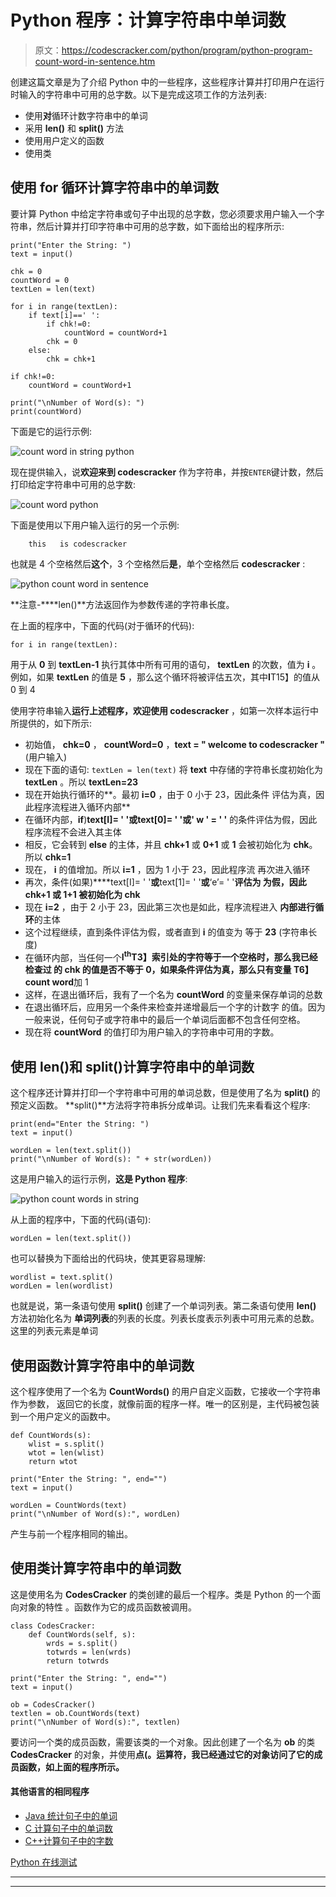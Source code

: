 # Python 程序：计算字符串中单词数

> 原文：<https://codescracker.com/python/program/python-program-count-word-in-sentence.htm>

创建这篇文章是为了介绍 Python 中的一些程序，这些程序计算并打印用户在运行时输入的字符串中可用的总字数。以下是完成这项工作的方法列表:

*   使用**对**循环计数字符串中的单词
*   采用 **len()** 和 **split()** 方法
*   使用用户定义的函数
*   使用类

## 使用 for 循环计算字符串中的单词数

要计算 Python 中给定字符串或句子中出现的总字数，您必须要求用户输入一个字符串，然后计算并打印字符串中可用的总字数，如下面给出的程序所示:

```
print("Enter the String: ")
text = input()

chk = 0
countWord = 0
textLen = len(text)

for i in range(textLen):
    if text[i]==' ':
        if chk!=0:
            countWord = countWord+1
        chk = 0
    else:
        chk = chk+1

if chk!=0:
    countWord = countWord+1

print("\nNumber of Word(s): ")
print(countWord)
```

下面是它的运行示例:

![count word in string python](img/bf2efc8087df8aea559dc59bb23993f9.png)

现在提供输入，说**欢迎来到 codescracker** 作为字符串，并按`ENTER`键计数，然后 打印给定字符串中可用的总字数:

![count word python](img/365753dae8b5d4e5e5bd8bbcdacc6371.png)

下面是使用以下用户输入运行的另一个示例:

```
    this   is codescracker
```

也就是 4 个空格然后**这个**，3 个空格然后**是**，单个空格然后 **codescracker** :

![python count word in sentence](img/852f71e8b9acee296f199163e2a8f05c.png)

**注意-****len()**方法返回作为参数传递的字符串长度。

在上面的程序中，下面的代码(对于循环的代码):

```
for i in range(textLen):
```

用于从 **0** 到 **textLen-1** 执行其体中所有可用的语句， **textLen** 的次数，值为 **i** 。例如，如果 **textLen** 的值是 **5** ，那么这个循环将被评估五次，其中**I**T15】的值从 0 到 4

使用字符串输入**运行上述程序，欢迎使用 codescracker** ，如第一次样本运行中所提供的，如下所示:

*   初始值， **chk=0** ， **countWord=0** ，**text = " welcome to codescracker "**(用户输入)
*   现在下面的语句:
    `textLen = len(text)`
    将 **text** 中存储的字符串长度初始化为 **textLen** 。所以 **textLen=23**
*   现在开始执行循环的**。最初 **i=0** ，由于 0 小于 23，因此条件 评估为真，因此程序流程进入循环内部**
*   在循环内部，**if**)**text[I]= ' '**或**text[0]= ' '**或**' w ' = ' '** 的条件评估为假，因此程序流程不会进入其主体
*   相反，它会转到 **else** 的主体，并且 **chk+1** 或 **0+1** 或 **1** 会被初始化为 **chk**。所以 **chk=1**
*   现在， **i** 的值增加。所以 **i=1** ，因为 1 小于 23，因此程序流 再次进入循环
*   再次，条件(如果)****text[I]= ' '**或**text[1]= ' '**或**‘e’= ' '**评估为 为假，因此 **chk+1** 或 **1+1** 被初始化为 **chk****
*   现在 **i=2** ，由于 2 小于 23，因此第三次也是如此，程序流程进入 **内部进行循环**的主体
*   这个过程继续，直到条件评估为假，或者直到 **i** 的值变为 等于 **23** (字符串长度)
*   在循环内部，当任何一个**I<sup>th</sup>T3】索引处的字符等于一个空格时，那么我已经检查过 的 **chk** 的值是否不等于 0，如果条件评估为真，那么只有变量 T6】count word**加 1
*   这样，在退出循环后，我有了一个名为 **countWord** 的变量来保存单词的总数
*   在退出循环后，应用另一个条件来检查并递增最后一个字的计数字 的值。因为一般来说，任何句子或字符串中的最后一个单词后面都不包含任何空格。
*   现在将 **countWord** 的值打印为用户输入的字符串中可用的字数。

## 使用 len()和 split()计算字符串中的单词数

这个程序还计算并打印一个字符串中可用的单词总数，但是使用了名为 **split()** 的预定义函数。 **split()**方法将字符串拆分成单词。让我们先来看看这个程序:

```
print(end="Enter the String: ")
text = input()

wordLen = len(text.split())
print("\nNumber of Word(s): " + str(wordLen))
```

这是用户输入的运行示例，**这是 Python 程序**:

![python count words in string](img/1c6b9ba2e401961522095ac3020cb7e7.png)

从上面的程序中，下面的代码(语句):

```
wordLen = len(text.split())
```

也可以替换为下面给出的代码块，使其更容易理解:

```
wordlist = text.split()
wordLen = len(wordlist)
```

也就是说，第一条语句使用 **split()** 创建了一个单词列表。第二条语句使用 **len()** 方法初始化名为 **单词列表**的列表的长度。列表长度表示列表中可用元素的总数。这里的列表元素是单词

## 使用函数计算字符串中的单词数

这个程序使用了一个名为 **CountWords()** 的用户自定义函数，它接收一个字符串作为参数， 返回它的长度，就像前面的程序一样。唯一的区别是，主代码被包装到一个用户定义的函数中。

```
def CountWords(s):
    wlist = s.split()
    wtot = len(wlist)
    return wtot

print("Enter the String: ", end="")
text = input()

wordLen = CountWords(text)
print("\nNumber of Word(s):", wordLen)
```

产生与前一个程序相同的输出。

## 使用类计算字符串中的单词数

这是使用名为 **CodesCracker** 的类创建的最后一个程序。类是 Python 的一个面向对象的特性 。函数作为它的成员函数被调用。

```
class CodesCracker:
    def CountWords(self, s):
        wrds = s.split()
        totwrds = len(wrds)
        return totwrds

print("Enter the String: ", end="")
text = input()

ob = CodesCracker()
textlen = ob.CountWords(text)
print("\nNumber of Word(s):", textlen)
```

要访问一个类的成员函数，需要该类的一个对象。因此创建了一个名为 **ob** 的类 **CodesCracker** 的对象，并使用**点(。运算符，我已经通过它的对象访问了它的成员函数，如上面的程序所示。**

#### 其他语言的相同程序

*   [Java 统计句子中的单词](/java/program/java-program-count-words-in-sentence.htm)
*   [C 计算句子中的单词数](/c/program/c-program-count-words-in-sentence.htm)
*   [C++计算句子中的字数](/cpp/program/cpp-program-count-words-in-sentence.htm)

[Python 在线测试](/exam/showtest.php?subid=10)

* * *

* * *